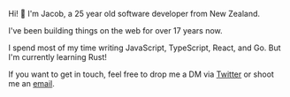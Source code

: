 Hi! 👋 I'm Jacob, a 25 year old software developer from New Zealand.

I've been building things on the web for over 17 years now.

I spend most of my time writing JavaScript, TypeScript, React, and Go. But I'm currently learning Rust!

If you want to get in touch, feel free to drop me a DM via [Twitter](https://twitter.com/heyimjacooob) or shoot me an [email](mailto:github@jacob.dev).
